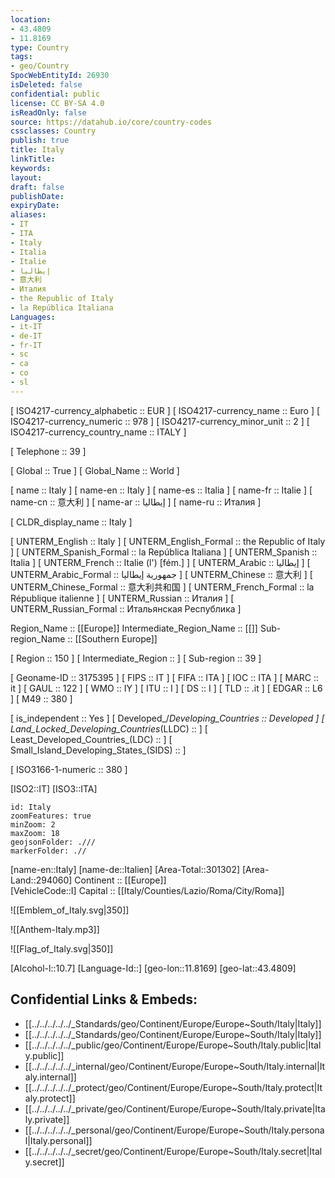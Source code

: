 ```yaml
---
location:
- 43.4809
- 11.8169
type: Country
tags:
- geo/Country
SpocWebEntityId: 26930
isDeleted: false
confidential: public
license: CC BY-SA 4.0
isReadOnly: false
source: https://datahub.io/core/country-codes
cssclasses: Country
publish: true
title: Italy
linkTitle: 
keywords: 
layout: 
draft: false
publishDate: 
expiryDate: 
aliases:
- IT
- ITA
- Italy
- Italia
- Italie
- إيطاليا
- 意大利
- Италия
- the Republic of Italy
- la República Italiana
Languages:
- it-IT
- de-IT
- fr-IT
- sc
- ca
- co
- sl
---
```



[	ISO4217-currency_alphabetic	 :: EUR ] 
[	ISO4217-currency_name	 :: Euro ] 
[	ISO4217-currency_numeric	 :: 978 ] 
[	ISO4217-currency_minor_unit	 :: 2 ] 
[	ISO4217-currency_country_name	 :: ITALY ] 

[	Telephone	 :: 39 ] 

[	Global	 :: True ] 
[	Global_Name	 :: World ] 

[	name	 :: Italy ] 
[	name-en	 :: Italy ] 
[	name-es	 :: Italia ] 
[	name-fr	 :: Italie ] 
[	name-cn	 :: 意大利 ] 
[	name-ar	 :: إيطاليا ] 
[	name-ru	 :: Италия ] 

[	CLDR_display_name	 :: Italy ] 

[	UNTERM_English	 :: Italy ] 
[	UNTERM_English_Formal	 :: the Republic of Italy ] 
[	UNTERM_Spanish_Formal	 :: la República Italiana ] 
[	UNTERM_Spanish	 :: Italia ] 
[	UNTERM_French	 :: Italie (l') [fém.] ] 
[	UNTERM_Arabic	 :: إيطاليا ] 
[	UNTERM_Arabic_Formal	 :: جمهورية إيطاليا ] 
[	UNTERM_Chinese	 :: 意大利 ] 
[	UNTERM_Chinese_Formal	 :: 意大利共和国 ] 
[	UNTERM_French_Formal	 :: la République italienne ] 
[	UNTERM_Russian	 :: Италия ] 
[	UNTERM_Russian_Formal	 :: Итальянская Республика ] 

Region_Name ::  [[Europe]] 
Intermediate_Region_Name ::  [[]] 
Sub-region_Name ::  [[Southern Europe]] 

[	Region	 :: 150 ] 
[	Intermediate_Region	 ::  ] 
[	Sub-region	 :: 39 ] 

[	Geoname-ID	 :: 3175395 ] 
[	FIPS	 :: IT ] 
[	FIFA	 :: ITA ] 
[	IOC	 :: ITA ] 
[	MARC	 :: it ] 
[	GAUL	 :: 122 ] 
[	WMO	 :: IY ] 
[	ITU	 :: I ] 
[	DS	 :: I ] 
[	TLD	 :: .it ] 
[	EDGAR	 :: L6 ] 
[	M49	 :: 380 ] 

[	is_independent	 :: Yes ] 
[	Developed_/_Developing_Countries	 :: Developed ] 
[	Land_Locked_Developing_Countries_(LLDC)	 ::  ] 
[	Least_Developed_Countries_(LDC)	 ::  ] 
[	Small_Island_Developing_States_(SIDS)	 ::  ] 

[	ISO3166-1-numeric	 :: 380 ] 



[ISO2::IT] 
[ISO3::ITA] 

```leaflet
id: Italy
zoomFeatures: true 
minZoom: 2 
maxZoom: 18
geojsonFolder: .///
markerFolder: .//
```

[name-en::Italy] 
[name-de::Italien] 
[Area-Total::301302] 
[Area-Land::294060] 
Continent :: [[Europe]]  
[VehicleCode::I] 
Capital :: [[Italy/Counties/Lazio/Roma/City/Roma]]  

![[Emblem_of_Italy.svg|350]] 

![[Anthem-Italy.mp3]] 

![[Flag_of_Italy.svg|350]] 

[Alcohol-l::10.7] 
[Language-Id::] 
[geo-lon::11.8169] 
[geo-lat::43.4809] 



## Confidential Links & Embeds: 
- [[../../../../../_Standards/geo/Continent/Europe/Europe~South/Italy|Italy]] 
- [[../../../../../_Standards/geo/Continent/Europe/Europe~South/Italy|Italy]] 
- [[../../../../../_public/geo/Continent/Europe/Europe~South/Italy.public|Italy.public]] 
- [[../../../../../_internal/geo/Continent/Europe/Europe~South/Italy.internal|Italy.internal]] 
- [[../../../../../_protect/geo/Continent/Europe/Europe~South/Italy.protect|Italy.protect]] 
- [[../../../../../_private/geo/Continent/Europe/Europe~South/Italy.private|Italy.private]] 
- [[../../../../../_personal/geo/Continent/Europe/Europe~South/Italy.personal|Italy.personal]] 
- [[../../../../../_secret/geo/Continent/Europe/Europe~South/Italy.secret|Italy.secret]] 

